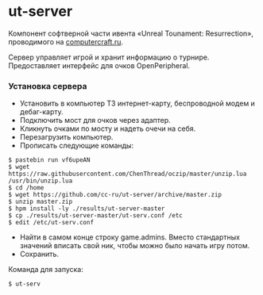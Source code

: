 # ut-server
Компонент софтверной части ивента «Unreal Tounament: Resurrection», проводимого на [computercraft.ru](http://computercraft.ru).

Сервер управляет игрой и хранит информацию о турнире. Предоставляет интерфейс для очков OpenPeripheral.

### Установка сервера
* Установить в компьютер T3 интернет-карту, беспроводной модем и дебаг-карту.
* Подключить мост для очков через адаптер.
* Кликнуть очками по мосту и надеть очечи на себя.
* Перезагрузить компьютер.
* Прописать следующие команды:

```
$ pastebin run vf6upeAN
$ wget https://raw.githubusercontent.com/ChenThread/oczip/master/unzip.lua /usr/bin/unzip.lua
$ cd /home
$ wget https://github.com/cc-ru/ut-server/archive/master.zip
$ unzip master.zip
$ hpm install -ly ./results/ut-server-master
$ cp ./results/ut-server-master/ut-serv.conf /etc
$ edit /etc/ut-serv.conf
```

* Найти в самом конце строку game.admins. Вместо стандартных значений вписать свой ник, чтобы можно было начать игру потом.
* Сохранить.

Команда для запуска:


```
$ ut-serv
```
